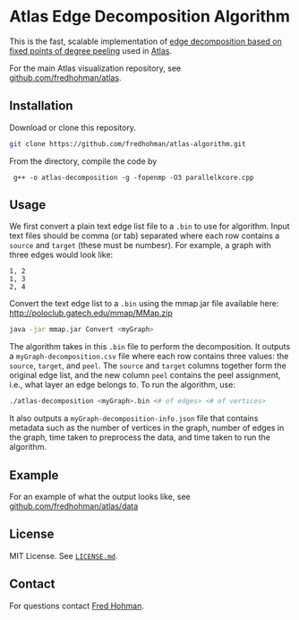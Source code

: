 # Atlas Edge Decomposition Algorithm

This is the fast, scalable implementation of [edge decomposition based on fixed points of degree peeling][edge-decomp] used in [Atlas][atlas].

For the main Atlas visualization repository, see [github.com/fredhohman/atlas][atlas].


## Installation

Download or clone this repository.

```bash
git clone https://github.com/fredhohman/atlas-algorithm.git
```

From the directory, compile the code by 

```
 g++ -o atlas-decomposition -g -fopenmp -O3 parallelkcore.cpp
```


## Usage

We first convert a plain text edge list file to a `.bin` to use for algorithm. Input text files should be comma (or tab) separated where each row contains a `source` and `target` (these must be numbesr). For example, a graph with three edges would look like:

```
1, 2
1, 3
2, 4
```

Convert the text edge list to a `.bin` using the mmap.jar file available here: http://poloclub.gatech.edu/mmap/MMap.zip

```bash
java -jar mmap.jar Convert <myGraph>
```

The algorithm takes in this `.bin` file to perform the decomposition. It outputs a `myGraph-decomposition.csv` file where each row contains three values: the `source`, `target`, and `peel`. The `source` and `target` columns together form the original edge list, and the new column `peel` contains the peel assignment, i.e., what layer an edge belongs to. To run the algorithm, use:

```bash
./atlas-decomposition <myGraph>.bin <# of edges> <# of vertices> 
```

It also outputs a `myGraph-decomposition-info.json` file that contains metadata such as the number of vertices in the graph, number of edges in the graph, time taken to preprocess the data, and time taken to run the algorithm.


## Example

For an example of what the output looks like, see [github.com/fredhohman/atlas/data][example]


## License

MIT License. See [`LICENSE.md`](LICENSE.md).


## Contact

For questions contact [Fred Hohman][fred].

[edge-decomp]: https://link.springer.com/article/10.1007/s13278-014-0191-7
[atlas]: https://github.com/fredhohman/atlas
[fred]: http://fredhohman.com
[example]: https://github.com/fredhohman/atlas/data